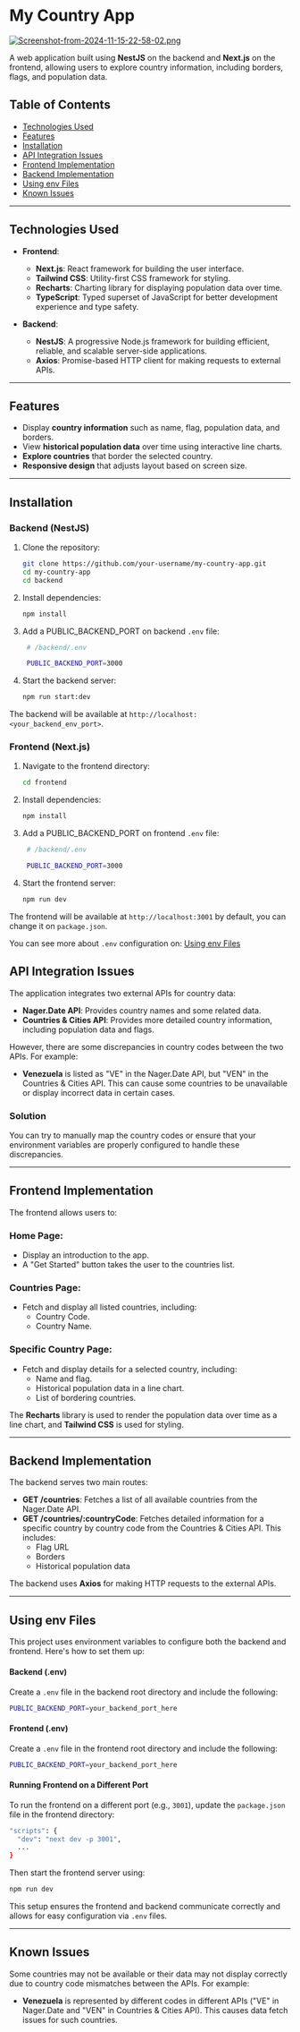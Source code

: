 # My Country App

[![Screenshot-from-2024-11-15-22-58-02.png](https://i.postimg.cc/9Qz0m2Xb/Screenshot-from-2024-11-15-22-58-02.png)](https://postimg.cc/tsQpkLxn)

A web application built using **NestJS** on the backend and **Next.js** on the frontend, allowing users to explore country information, including borders, flags, and population data.

## Table of Contents
- [Technologies Used](#technologies-used)
- [Features](#features)
- [Installation](#installation)
- [API Integration Issues](#api-integration-issues)
- [Frontend Implementation](#frontend-implementation)
- [Backend Implementation](#backend-implementation)
- [Using env Files](#using-env-files)
- [Known Issues](#known-issues)

---

## Technologies Used

- **Frontend**: 
  - **Next.js**: React framework for building the user interface.
  - **Tailwind CSS**: Utility-first CSS framework for styling.
  - **Recharts**: Charting library for displaying population data over time.
  - **TypeScript**: Typed superset of JavaScript for better development experience and type safety.
  
- **Backend**: 
  - **NestJS**: A progressive Node.js framework for building efficient, reliable, and scalable server-side applications.
  - **Axios**: Promise-based HTTP client for making requests to external APIs.

---

## Features

- Display **country information** such as name, flag, population data, and borders.
- View **historical population data** over time using interactive line charts.
- **Explore countries** that border the selected country.
- **Responsive design** that adjusts layout based on screen size.

---

## Installation

### Backend (NestJS)

1. Clone the repository:
   ```bash
   git clone https://github.com/your-username/my-country-app.git
   cd my-country-app
   cd backend
   ```

2. Install dependencies:

   ```bash
   npm install
   ```

3. Add a PUBLIC_BACKEND_PORT on backend `.env` file:
   ```bash
    # /backend/.env

    PUBLIC_BACKEND_PORT=3000
   ```
4. Start the backend server:
   ```bash
   npm run start:dev
   ```

The backend will be available at `http://localhost:<your_backend_env_port>`.

### Frontend (Next.js)

1. Navigate to the frontend directory:

   ```bash
   cd frontend
   ```

2. Install dependencies:

   ```bash
   npm install
   ```

3. Add a PUBLIC_BACKEND_PORT on frontend `.env` file:
   ```bash
    # /backend/.env

    PUBLIC_BACKEND_PORT=3000
   ```

3. Start the frontend server:

   ```bash
   npm run dev   
   ```
The frontend will be available at `http://localhost:3001` by default, you can change it on `package.json`.

You can see more about `.env` configuration on: [Using env Files](#using-env-files)

## API Integration Issues

The application integrates two external APIs for country data:

- **Nager.Date API**: Provides country names and some related data.
- **Countries & Cities API**: Provides more detailed country information, including population data and flags.

However, there are some discrepancies in country codes between the two APIs. For example:

- **Venezuela** is listed as "VE" in the Nager.Date API, but "VEN" in the Countries & Cities API. This can cause some countries to be unavailable or display incorrect data in certain cases.


### Solution

You can try to manually map the country codes or ensure that your environment variables are properly configured to handle these discrepancies.

---

## Frontend Implementation

The frontend allows users to:

### Home Page:

- Display an introduction to the app.
- A "Get Started" button takes the user to the countries list.

### Countries Page:
- Fetch and display all listed countries, including:
  - Country Code.
  - Country Name.

### Specific Country Page:

- Fetch and display details for a selected country, including:
  - Name and flag.
  - Historical population data in a line chart.
  - List of bordering countries.

The **Recharts** library is used to render the population data over time as a line chart, and **Tailwind CSS** is used for styling.

---

## Backend Implementation

The backend serves two main routes:

- **GET /countries**: Fetches a list of all available countries from the Nager.Date API.
- **GET /countries/:countryCode**: Fetches detailed information for a specific country by country code from the Countries & Cities API. This includes:
  - Flag URL
  - Borders
  - Historical population data

The backend uses **Axios** for making HTTP requests to the external APIs.

---

## Using env Files

This project uses environment variables to configure both the backend and frontend. Here's how to set them up:

#### Backend (.env)
Create a `.env` file in the backend root directory and include the following:

   ```bash
   PUBLIC_BACKEND_PORT=your_backend_port_here
   ```
  
#### Frontend (.env)
Create a `.env` file in the frontend root directory and include the following:

   ```bash
   PUBLIC_BACKEND_PORT=your_backend_port_here
   ```

#### Running Frontend on a Different Port

To run the frontend on a different port (e.g., `3001`), update the `package.json` file in the frontend directory:

   ```bash
   "scripts": {
     "dev": "next dev -p 3001",
     ...
   }
   ```
Then start the frontend server using:

   ```bash
   npm run dev
   ``` 

This setup ensures the frontend and backend communicate correctly   and allows for easy configuration via `.env` files.

---

## Known Issues

Some countries may not be available or their data may not display correctly due to country code mismatches between the APIs. For example:

- **Venezuela** is represented by different codes in different APIs ("VE" in Nager.Date and "VEN" in Countries & Cities API). This causes data fetch issues for such countries.

